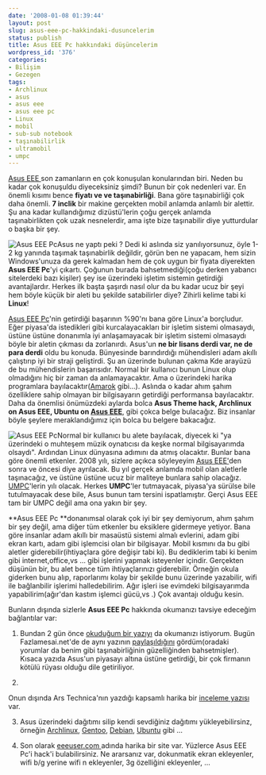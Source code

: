 ```yaml
---
date: '2008-01-08 01:39:44'
layout: post
slug: asus-eee-pc-hakkindaki-dusuncelerim
status: publish
title: Asus EEE Pc hakkındaki düşüncelerim
wordpress_id: '376'
categories:
- Bilişim
- Gezegen
tags:
- Archlinux
- asus
- asus eee
- asus eee pc
- Linux
- mobil
- sub-sub notebook
- taşınabilirlik
- ultramobil
- umpc
---
```


[Asus EEE ](http://eeepc.asus.com/global/)son zamanların en çok konuşulan konularından biri. Neden bu kadar çok konuşuldu diyeceksiniz şimdi? Bunun bir çok nedenleri var. En önemli kısımı bence **fiyatı ve ve taşınabirliği**. Bana göre taşınabirliği çok daha önemli. **7 inclik** bir makine gerçekten mobil anlamda anlamlı bir alettir. Şu ana kadar kullandığımız dizüstü'lerin çoğu gerçek anlamda taşınabirlikten çok uzak nesnelerdir, ama işte bize taşınabilir diye yutturdular o başka bir şey.

![Asus EEE Pc](http://blog.arsln.org/image/1.jpg)Asus ne yaptı peki ? Dedi ki aslında siz yanılıyorsunuz, öyle 1-2 kg yanında taşımak taşınabirlik değildir, görün ben ne yapacam, hem sizin Windows'unuza da gerek kalmadan hem de çok uygun bir fiyata diyerekten **Asus EEE Pc**'yi çıkartı. Çoğunun burada bahsetmediği(çoğu derken yabancı sitelerdeki bazı kişiler) şey ise üzerindeki işletim sistemin getirdiği avantajlardır. Herkes ilk başta şaşırdı nasıl olur da bu kadar ucuz bir şeyi hem böyle küçük bir aleti bu şekilde satabilirler diye? Zihirli kelime tabi ki **Linux**!

[Asus EEE Pc](http://eeepc.asus.com/global/)'nin getirdiği başarının %90'nı bana göre Linux'a borçludur. Eğer piyasa'da istedikleri gibi kurcalayacakları bir işletim sistemi olmasaydı, üstüne üstüne donanımla iyi anlaşamayacak bir işletim sistemi olmasaydı böyle bir aletin çıkması da zorlanırdı. Asus'un **ne bir lisans derdi var, ne de para derdi** oldu bu konuda. Bünyesinde barındırdığı mühendisleri adam akıllı çalıştırıp iyi bir straji geliştirdi. Şu an üzerinde bulunan çakma Kde arayüzü de bu mühendislerin başarısıdır. Normal bir kullanıcı bunun Linux olup olmadığını hiç bir zaman da anlamayacaktır. Ama o üzerindeki harika programlara bayılacaktır([Amarok](http://amarok.kde.org/) gibi...). Aslında o kadar ahım şahım özelliklere sahip olmayan bir bilgisayarın getirdiği performansa bayılacaktır. Daha da önemlisi önümüzdeki aylarda bolca **Asus Theme hack, Archlinux on Asus EEE, Ubuntu on [Asus EEE](http://eeepc.asus.com/global/)**, gibi çokca belge bulacağız. Biz insanlar böyle şeylere meraklandığımız için bolca bu belgere bakacağız. 

![Asus EEE Pc](http://blog.arsln.org/image/2.jpg)Normal bir kullanıcı bu alete bayılacak, diyecek ki "ya üzerindeki o muhteşem müzik oynatıcısı da keşke normal bilgisayarımda olsaydı". Ardından Linux dünyasına adımını da atmış olacaktır. Bunlar bana göre önemli etkenler. 2008 yılı, sizlere açıkca söyleyeyim [Asus EEE'](http://eeepc.asus.com/global/)den sonra ve öncesi diye ayrılacak. Bu yıl gerçek anlamda mobil olan aletlerle taşınacağız, ve üstüne üstüne ucuz bir maliteye bunlara sahip olacağız. [UMPC](http://www.umpcportal.com)'lerin yılı olacak. Herkes **UMPC**'ler tutmayacak, piyasa'ya sürülse bile tutulmayacak dese bile, Asus bunun tam tersini ispatlamıştır. Gerçi Asus EEE tam bir UMPC değil ama ona yakın bir şey. 

**Asus EEE Pc **donanımsal olarak çok iyi bir şey demiyorum, ahım şahım bir şey değil, ama diğer tüm etkenler bu eksiklere gidermeye yetiyor. Bana göre insanlar adam akıllı bir masaüstü sistemi almalı evlerini, adam gibi ekran kartı, adam gibi işlemcisi olan bir bilgisayar. Mobil kısmını da bu gibi aletler giderebilir(ihtiyaçlara göre değişir tabi ki). Bu dediklerim tabi ki benim gibi internet,office,vs ... gibi işlerini yapmak isteyenler içindir. Gerçekten düşünün bir, bu alet bence tüm ihtiyaçlarınızı giderebilir. Örneğin okula giderken bunu alıp, raporlarımı kolay bir şekilde bunu üzerinde yazabilir, wifi ile bağlanbilir işlerimi halledebilirim. Ağır işleri ise evimdeki bilgisayarımda yapabilirim(ağır'dan kastım işlemci gücü,vs .) Çok avantajı olduğu kesin.

Bunların dışında sizlerle **Asus EEE Pc** hakkında okumanızı tavsiye edeceğim bağlantılar var: 




	
  1. Bundan 2 gün önce [okuduğum bir yazıyı](http://itmanagement.earthweb.com/columns/executive_tech/article.php/3719776) da okumanızı istiyorum. Bugün Fazlamesai.net'de de aynı yazının [paylaşıldığını](http://www.fazlamesai.net/?a=article&sid=4849) gördüm(oradaki yorumlar da benim gibi taşınabirliğinin güzelliğinden bahsetmişler). Kısaca yazıda Asus'un piyasayı altına üstüne getirdiği, bir çok firmanın kötülü rüyası olduğu dile getiriliyor. 


	
  2. 
Onun dışında Ars Technica'nın yazdığı kapsamlı harika bir [inceleme yazısı](http://arstechnica.com/reviews/hardware/eee-pc-review.ars) var.  



	
  3. Asus üzerindeki dağıtımı silip kendi sevdiğiniz dağıtımı yükleyebilirsinz, örneğin [Archlinux](http://wiki.archlinux.org/index.php/Installing_Arch_Linux_on_the_Asus_EEE_PC), [Gentoo](http://gentoo-wiki.com/Asus_Eee_PC_701), [Debian](http://wiki.debian.org/DebianEeePC), [Ubuntu](http://www.google.com/search?hl=en&client=firefox-a&rls=org.mozilla%3Aen-US%3Aofficial&hs=kCg&q=ubuntu+on+asus+eee&btnG=Search) gibi ...



	
  4. Son olarak [eeeuser.com ](http://www.eeeuser.com/)adında harika bir site var. Yüzlerce Asus EEE Pc'i hack'i bulabilirsiniz. Ne ararsanız var, dokunmatik ekran ekleyenler, wifi b/g yerine wifi n ekleyenler, 3g özelliğini ekleyenler, ...




 
